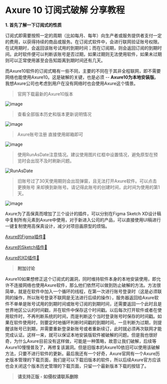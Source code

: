 # Axure 10 订阅式破解 分享教程

**1. 首先了解一下订阅式的性质**

订阅式即需要按照一定的周期（比如每月、每年）向生产者或服务提供者支付一定的费用，以获得持续的商品或服务。在订阅式软件中，会进行联网验证账号权限。在试用期时，会返回该账号试用的到期时间；而在订阅期，则会返回订阅的到期时间。此时软件便可以判断该账号是否过期，如果过期则无法使用软件，如果未过期则可以正常使用甚至会告知距离到期时间还有几天。

而Axure10软件的订阅式略有一些不同，主要的不同在于其非全程联网，即不需要网络也能使用Axure10。这是破解的关键，也是必须 -- **Axure10为本地安装版**。我想Axure公司也考虑到用户在没有网络时也会使用Axure这个情景。

> 官网下载最新的Axure10版本

![image](https://github.com/PM-Geeker-ORG/Adok/assets/143123392/6bbc4052-a373-4116-8de2-7af52d3eddd6)

> 查看全部版本历史和版本更新说明情况

![image](https://github.com/PM-Geeker-ORG/Adok/assets/143123392/d85db19a-3abc-4bca-bec5-b547e7e6cf80)

> Axure账号注册 直接使用邮箱即可

![image](https://github.com/PM-Geeker-ORG/Adok/assets/143123392/4874d833-c2bb-4d48-93ae-e5c4920285dd)

> 使用RunAsDate注意情况。建议使用图片红框中设置情况，避免原型在预览时会出现不及时刷新问题。

![RunAsDate](https://github.com/PM-Geeker-ORG/Adok/assets/143123392/5a9c7d4f-f6f1-4feb-83ea-4d680fb01377)

> 旧账号过了30天使用期则会出现弹窗，且无法打开Axure软件。可以点击 更换账号 来却换到新账号。请记得此账号的创建时间，此时间为使用的第1天。

![image](https://github.com/PM-Geeker-ORG/Adok/assets/143123392/affa2611-2ff9-4a2b-ad03-a45957f853bd)


Axure为了高保真而增加了三个设计的插件，可以分别在Figma Sketch XD设计稿中复制所有元素到Axure中使用，对于新进入公司的产品，可以直接使用UI稿进行一键复制使用高保真设计，减少对项目画原型的烦恼。

[Axure的Figma插件🔅](https://www.figma.com/community/plugin/837098402230990991/axure)

[Axure的Sketch插件🔅](https://www.axure.com/axure-sketch-plugin)

[Axure的XD插件🔅](https://xd.adobe.com/landing/plugin-download/en/desktop.html?pluginId=2d46a4a0)

> **附加讨论**

Axure10如果想修正这个订阅式的漏洞，同时维持软件本身的本地安装使用，即允许不连接网络也使用Axure软件，那么他们依然可以做到防止破解的方法。方法很简单，就是在软件中加入一个循环的线程，在第一次进行账号登录时（这是必须联网的操作，所以账号登录不联网是无法进行后续的操作），服务器返回给Axure软件不单单是账号试用的到期时间或账号订阅的到期时间，还需要返回一个此时且是世界地区公认的时间戳，并在软件中保存这个时间戳。以后每次打开软件或者在使用软件时，不再判断系统的时间，而是判断这个当时登录账号时保存的时间戳。如果在软件使用时，则要定时地循环判断时间戳的到期时间，一旦判断为过期，则提醒该账号已到期，并需要重新登录新账号或者重新续订，此时就必须再次联网才能完成认证。这样一来，就可以保证本地安装版软件被破解的问题。但是我也很好奇，为什么Axure目前没有这样做，可能是一种策略，故意让我们破解，后续等Axure10慢慢普及了，再修复该漏洞。但是旧版本的Axure10依旧可以使用该破解方法，只要不进行软件的更新。最后我还有一个好奇，Axure官网有一个Axure历史版本管理的下载页面，我们是可以下载旧版本的软件，所以后续Axure官方应该也会关闭这个版本历史管理的下载页面，只留一个最新版本下载的按钮了。

> **请支持正版 - 如侵权请联系删除**
